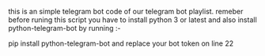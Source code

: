 this is an simple telegram bot code of our telegram bot playlist.
remeber before runing this script you have to install python 3 or latest
and also install python-telegram-bot by running :-

pip install python-telegram-bot
 and replace your bot token on line 22 
